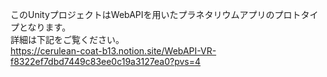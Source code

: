 このUnityプロジェクトはWebAPIを用いたプラネタリウムアプリのプロトタイプとなります。  
詳細は下記をご覧ください。  
https://cerulean-coat-b13.notion.site/WebAPI-VR-f8322ef7dbd7449c83ee0c19a3127ea0?pvs=4
